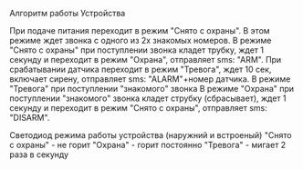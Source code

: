 Алгоритм работы Устройства

При подаче питания переходит в режим "Снято с охраны". В этом режиме ждет звонка с одного из 2х знакомых номеров. 
В режиме "Снято с охраны" при поступлении звонка кладет трубку, ждет 1 секунду и переходит в режим "Охрана", отправляет sms: "ARM". 
При срабатывании датчика переходит в режим "Тревога", ждет 10 сек, включает сирену, отправляет sms: "ALARM"+номер датчика.
В режиме  "Тревога" при поступлении "знакомого" звонка
В режиме "Охрана" при поступлении "знакомого"  звонка кладет струбку (сбрасывает), ждет 1 секунду и переходит в режим "Снято с охраны", отправляет sms: "DISARM". 

Светодиод режима работы устройства (наружний и встроеный)
"Снято с охраны" - не горит
"Охрана" - горит постоянно
"Тревога" - мигает 2 раза в секунду
